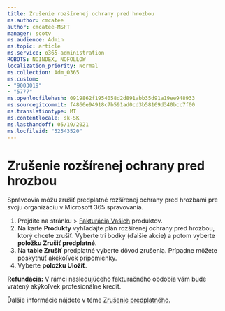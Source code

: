 ```yaml
---
title: Zrušenie rozšírenej ochrany pred hrozbou
ms.author: cmcatee
author: cmcatee-MSFT
manager: scotv
ms.audience: Admin
ms.topic: article
ms.service: o365-administration
ROBOTS: NOINDEX, NOFOLLOW
localization_priority: Normal
ms.collection: Adm_O365
ms.custom:
- "9003019"
- "5777"
ms.openlocfilehash: 0919862f1954058d2d891abb35d91a19ee948933
ms.sourcegitcommit: f4866e94918c7b591ad0cd3b58169d340bcc7f00
ms.translationtype: MT
ms.contentlocale: sk-SK
ms.lasthandoff: 05/19/2021
ms.locfileid: "52543520"
---
```

# <a name="cancel-advanced-threat-protection"></a>Zrušenie rozšírenej ochrany pred hrozbou

Správcovia môžu zrušiť predplatné rozšírenej ochrany pred hrozbami pre svoju organizáciu v Microsoft 365 spravovania.

1. Prejdite na stránku  >  [Fakturácia Vašich](https://go.microsoft.com/fwlink/p/?linkid=842054) produktov.
2. Na karte **Produkty** vyhľadajte plán rozšírenej ochrany pred hrozbou, ktorý chcete zrušiť. Vyberte tri bodky (ďalšie akcie) a potom vyberte **položku Zrušiť predplatné**.
3. Na **table Zrušiť** predplatné vyberte dôvod zrušenia. Prípadne môžete poskytnúť akékoľvek pripomienky.
4. Vyberte **položku Uložiť**.

**Refundácia:** V rámci nasledujúceho fakturačného obdobia vám bude vrátený akýkoľvek profesionálne kredit.

Ďalšie informácie nájdete v téme [Zrušenie predplatného.](/microsoft-365/commerce/subscriptions/cancel-your-subscription)